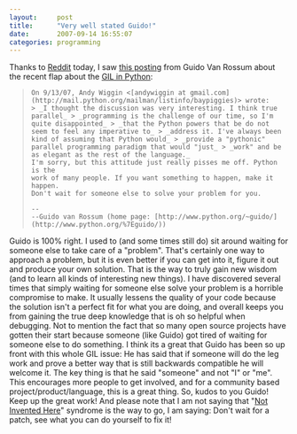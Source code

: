 ```yaml
---
layout:     post
title:      "Very well stated Guido!"
date:       2007-09-14 16:55:07
categories: programming
---
```

Thanks to [Reddit](http://reddit.com) today, I saw [this posting](http://mail.python.org/pipermail/baypiggies/2007-September/002504.html) from Guido Van Rossum about the recent flap about the [GIL in Python](http://www.artima.com/weblogs/viewpost.jsp?thread=214235): 

> 
>     On 9/13/07, Andy Wiggin <[andywiggin at gmail.com](http://mail.python.org/mailman/listinfo/baypiggies)> wrote:
>     > _I thought the discussion was very interesting. I think true parallel_ > _programming is the challenge of our time, so I'm quite disappointed_ > _that the Python powers that be do not seem to feel any imperative to_ > _address it. I've always been kind of assuming that Python would_ > _provide a "pythonic" parallel programming paradigm that would "just_ > _work" and be as elegant as the rest of the language._
>     I'm sorry, but this attitude just really pisses me off. Python is the
>     work of many people. If you want something to happen, make it happen.
>     Don't wait for someone else to solve your problem for you.
>     
>     --
>     --Guido van Rossum (home page: [http://www.python.org/~guido/](http://www.python.org/%7Eguido/))

Guido is 100% right. I used to (and some times still do) sit around waiting for someone else to take care of a "problem". That's certainly one way to approach a problem, but it is even better if you can get into it, figure it out and produce your own solution. That is the way to truly gain new wisdom (and to learn all kinds of interesting new things). I have discovered several times that simply waiting for someone else solve your problem is a horrible compromise to make. It usually lessens the quality of your code because the solution isn't a perfect fit for what you are doing, and overall keeps you from gaining the true deep knowledge that is oh so helpful when debugging. Not to mention the fact that so many open source projects have gotten their start because someone (like Guido) got tired of waiting for someone else to do something. I think its a great that Guido has been so up front with this whole GIL issue: He has said that if someone will do the leg work and prove a better way that is still backwards compatible he will welcome it. The key thing is that he said "someone" and not "I" or "me". This encourages more people to get involved, and for a community based project/product/language, this is a great thing. So, kudos to you Guido! Keep up the great work! And please note that I am not saying that "[Not Invented Here](http://en.wikipedia.org/wiki/Not_Invented_Here)" syndrome is the way to go, I am saying: Don't wait for a patch, see what you can do yourself to fix it!
